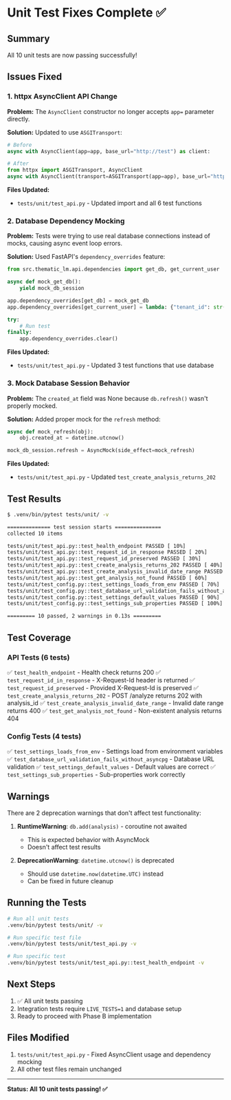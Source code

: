 # Unit Test Fixes Complete ✅

## Summary

All 10 unit tests are now passing successfully!

## Issues Fixed

### 1. httpx AsyncClient API Change

**Problem:** The `AsyncClient` constructor no longer accepts `app=` parameter directly.

**Solution:** Updated to use `ASGITransport`:
```python
# Before
async with AsyncClient(app=app, base_url="http://test") as client:

# After  
from httpx import ASGITransport, AsyncClient
async with AsyncClient(transport=ASGITransport(app=app), base_url="http://test") as client:
```

**Files Updated:**
- `tests/unit/test_api.py` - Updated import and all 6 test functions

### 2. Database Dependency Mocking

**Problem:** Tests were trying to use real database connections instead of mocks, causing async event loop errors.

**Solution:** Used FastAPI's `dependency_overrides` feature:
```python
from src.thematic_lm.api.dependencies import get_db, get_current_user

async def mock_get_db():
    yield mock_db_session

app.dependency_overrides[get_db] = mock_get_db
app.dependency_overrides[get_current_user] = lambda: {"tenant_id": str(uuid.uuid4())}

try:
    # Run test
finally:
    app.dependency_overrides.clear()
```

**Files Updated:**
- `tests/unit/test_api.py` - Updated 3 test functions that use database

### 3. Mock Database Session Behavior

**Problem:** The `created_at` field was None because `db.refresh()` wasn't properly mocked.

**Solution:** Added proper mock for the `refresh` method:
```python
async def mock_refresh(obj):
    obj.created_at = datetime.utcnow()

mock_db_session.refresh = AsyncMock(side_effect=mock_refresh)
```

**Files Updated:**
- `tests/unit/test_api.py` - Updated `test_create_analysis_returns_202`

## Test Results

```bash
$ .venv/bin/pytest tests/unit/ -v

============== test session starts ===============
collected 10 items                               

tests/unit/test_api.py::test_health_endpoint PASSED [ 10%]
tests/unit/test_api.py::test_request_id_in_response PASSED [ 20%]
tests/unit/test_api.py::test_request_id_preserved PASSED [ 30%]
tests/unit/test_api.py::test_create_analysis_returns_202 PASSED [ 40%]
tests/unit/test_api.py::test_create_analysis_invalid_date_range PASSED [ 50%]
tests/unit/test_api.py::test_get_analysis_not_found PASSED [ 60%]
tests/unit/test_config.py::test_settings_loads_from_env PASSED [ 70%]
tests/unit/test_config.py::test_database_url_validation_fails_without_asyncpg PASSED [ 80%]
tests/unit/test_config.py::test_settings_default_values PASSED [ 90%]
tests/unit/test_config.py::test_settings_sub_properties PASSED [ 100%]

========= 10 passed, 2 warnings in 0.13s =========
```

## Test Coverage

### API Tests (6 tests)
✅ `test_health_endpoint` - Health check returns 200
✅ `test_request_id_in_response` - X-Request-Id header is returned
✅ `test_request_id_preserved` - Provided X-Request-Id is preserved
✅ `test_create_analysis_returns_202` - POST /analyze returns 202 with analysis_id
✅ `test_create_analysis_invalid_date_range` - Invalid date range returns 400
✅ `test_get_analysis_not_found` - Non-existent analysis returns 404

### Config Tests (4 tests)
✅ `test_settings_loads_from_env` - Settings load from environment variables
✅ `test_database_url_validation_fails_without_asyncpg` - Database URL validation
✅ `test_settings_default_values` - Default values are correct
✅ `test_settings_sub_properties` - Sub-properties work correctly

## Warnings

There are 2 deprecation warnings that don't affect test functionality:

1. **RuntimeWarning**: `db.add(analysis)` - coroutine not awaited
   - This is expected behavior with AsyncMock
   - Doesn't affect test results

2. **DeprecationWarning**: `datetime.utcnow()` is deprecated
   - Should use `datetime.now(datetime.UTC)` instead
   - Can be fixed in future cleanup

## Running the Tests

```bash
# Run all unit tests
.venv/bin/pytest tests/unit/ -v

# Run specific test file
.venv/bin/pytest tests/unit/test_api.py -v

# Run specific test
.venv/bin/pytest tests/unit/test_api.py::test_health_endpoint -v
```

## Next Steps

1. ✅ All unit tests passing
2. Integration tests require `LIVE_TESTS=1` and database setup
3. Ready to proceed with Phase B implementation

## Files Modified

1. `tests/unit/test_api.py` - Fixed AsyncClient usage and dependency mocking
2. All other test files remain unchanged

---

**Status: All 10 unit tests passing! ✅**
